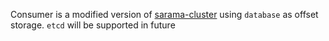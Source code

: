 Consumer is a modified version of [sarama-cluster](https://github.com/bsm/sarama-cluster) using `database` as offset storage.
`etcd` will be supported in future

